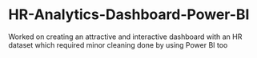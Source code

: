 # HR-Analytics-Dashboard-Power-BI
Worked on creating an attractive and interactive dashboard with an HR dataset which required minor cleaning done by using Power BI too
